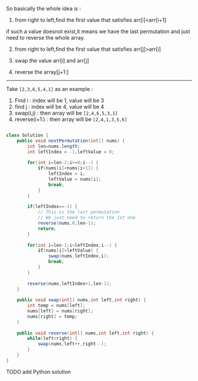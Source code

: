 So basically the whole idea is :

1. from right to left,find the first value that satisfies arr[i]<arr[i+1]

if such a value doesnot exist,it means we have the last permutation and just need to reverse the whole array.

2. from right to left,find the first value that satisfies arr[j]>arr[i]

3. swap the value arr[i] and arr[j]

4. reverse the array[j+1:]

---

Take `[2,3,6,5,4,1]` as an example :

1. Find i : index will be 1, value will be 3
2. find j : index will be 4, value will be 4
3. swap(i,j) : then array will be `[2,4,6,5,3,1]`
4. reverse(i+1:) : then array will be `[2,4,1,3,5,6]`



```Java

class Solution {
    public void nextPermutation(int[] nums) {
        int len=nums.length;
        int leftIndex = -1,leftValue = 0;
        
        for(int i=len-2;i>=0;i--) {
            if(nums[i]<nums[i+1]) {
                leftIndex = i;
                leftValue = nums[i];
                break;
            }
        }
        
        if(leftIndex==-1) {
            // This is the last permutation
            // We just need to return the 1st one
            reverse(nums,0,len-1);
            return;
        }
        
        for(int i=len-1;i>leftIndex;i--) {
            if(nums[i]>leftValue) {
                swap(nums,leftIndex,i);
                break;
            }
        }
        
        reverse(nums,leftIndex+1,len-1);
    }
    
    public void swap(int[] nums,int left,int right) {
        int temp = nums[left];
        nums[left] = nums[right];
        nums[right] = temp;
    }
    
    public void reverse(int[] nums,int left,int right) {
        while(left<right) {
            swap(nums,left++,right--);
        }
    }
}

```

TODO add Python solution